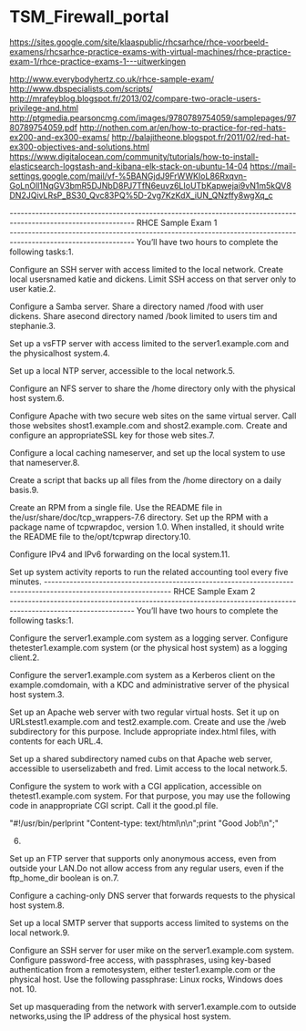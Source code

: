 # TSM_Firewall_portal


https://sites.google.com/site/klaaspublic/rhcsarhce/rhce-voorbeeld-examens/rhcsarhce-practice-exams-with-virtual-machines/rhce-practice-exam-1/rhce-practice-exams-1---uitwerkingen


http://www.everybodyhertz.co.uk/rhce-sample-exam/
http://www.dbspecialists.com/scripts/
http://mrafeyblog.blogspot.fr/2013/02/compare-two-oracle-users-privilege-and.html
http://ptgmedia.pearsoncmg.com/images/9780789754059/samplepages/9780789754059.pdf
http://nothen.com.ar/en/how-to-practice-for-red-hats-ex200-and-ex300-exams/
http://balajitheone.blogspot.fr/2011/02/red-hat-ex300-objectives-and-solutions.html
https://www.digitalocean.com/community/tutorials/how-to-install-elasticsearch-logstash-and-kibana-elk-stack-on-ubuntu-14-04
https://mail-settings.google.com/mail/vf-%5BANGjdJ9FrWWKIoL86Rxqvn-GoLnOll1NqGV3bmR5DJNbD8PJ7TfN6euvz6LIoUTbKapwejai9vN1m5kQV8DN2JQivLRsP_BS30_Qvc83PQ%5D-2vg7KzKdX_iUN_QNzffy8wgXq_c

*----------------------------------------------------------------------------------------------------------------*
                                       RHCE Sample Exam 1                                                         
*----------------------------------------------------------------------------------------------------------------*
You’ll have two hours to complete the following tasks:1.
 
Configure an SSH server with access limited to the local network. Create local usersnamed katie and dickens. Limit SSH access on that server only to user katie.2.
 
Configure a Samba server. Share a directory named /food with user dickens. Share asecond directory named /book limited to users tim and stephanie.3.
 
Set up a vsFTP server with access limited to the server1.example.com and the physicalhost system.4.
 
Set up a local NTP server, accessible to the local network.5.
 
Configure an NFS server to share the /home directory only with the physical host system.6.
 
Configure Apache with two secure web sites on the same virtual server. Call those websites shost1.example.com and shost2.example.com. Create and configure an appropriateSSL key for those web sites.7.
 
Configure a local caching nameserver, and set up the local system to use that nameserver.8.
 
Create a script that backs up all files from the /home directory on a daily basis.9.
 
Create an RPM from a single file. Use the README file in the/usr/share/doc/tcp_wrappers-7.6 directory. Set up the RPM with a package name of tcpwrapdoc, version 1.0. When installed, it should write the README file to the/opt/tcpwrap directory.10.
 
Configure IPv4 and IPv6 forwarding on the local system.11.
 
Set up system activity reports to run the related accounting tool every five minutes.
*----------------------------------------------------------------------------------------------------------------*
                                       RHCE Sample Exam 2                                                         
*----------------------------------------------------------------------------------------------------------------*
You’ll have two hours to complete the following tasks:1.
 
Configure the server1.example.com system as a logging server. Configure thetester1.example.com system (or the physical host system) as a logging client.2.
 
Configure the server1.example.com system as a Kerberos client on the example.comdomain, with a KDC and administrative server of the physical host system.3.
 
Set up an Apache web server with two regular virtual hosts. Set it up on URLstest1.example.com and test2.example.com. Create and use the /web subdirectory for this purpose. Include appropriate index.html files, with contents for each URL.4.
 
Set up a shared subdirectory named cubs on that Apache web server, accessible to userselizabeth and fred. Limit access to the local network.5.
 
Configure the system to work with a CGI application, accessible on thetest1.example.com system. For that purpose, you may use the following code in anappropriate CGI script. Call it the good.pl file.

"#!/usr/bin/perlprint "Content-type: text/html\n\n";print "Good Job!\n";"

6.
 
Set up an FTP server that supports only anonymous access, even from outside your LAN.Do not allow access from any regular users, even if the ftp_home_dir boolean is on.7.
 
Configure a caching-only DNS server that forwards requests to the physical host system.8.
 
Set up a local SMTP server that supports access limited to systems on the local network.9.
 
Configure an SSH server for user mike on the server1.example.com system. Configure password-free access, with passphrases, using key-based authentication from a remotesystem, either tester1.example.com or the physical host. Use the following passphrase:
Linux rocks, Windows does not.
10.
 
Set up masquerading from the network with server1.example.com to outside networks,using the IP address of the physical host system.
